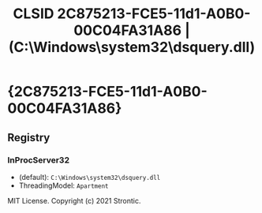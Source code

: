 ﻿---
title: "CLSID 2C875213-FCE5-11d1-A0B0-00C04FA31A86 | (C:\\Windows\\system32\\dsquery.dll)"
excerpt: What is COM-Object CLSID 2C875213-FCE5-11d1-A0B0-00C04FA31A86?
---

# {2C875213-FCE5-11d1-A0B0-00C04FA31A86}


## Registry


### InProcServer32

* (default): `C:\Windows\system32\dsquery.dll`
* ThreadingModel: `Apartment`

MIT License. Copyright (c) 2021 Strontic.


